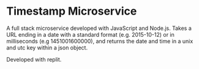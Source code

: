 # Timestamp Microservice

A full stack microservice developed with JavaScript and Node.js. Takes a URL ending in a date with a standard format (e.g. 2015-10-12) or in milliseconds 
(e.g 1451001600000), and returns the date and time in a unix and utc key within a json object.

Developed with replit.

